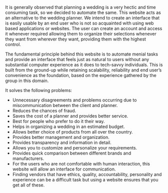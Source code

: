 It is generally observed that planning a wedding is a very hectic and time consuming task, so we decided to automate the same. This website acts as an alternative to the wedding planner. We intend to create an interface that is easily usable by an end user who is not so acquainted with using web based applications or websites. The user can create an account and access it whenever required allowing them to organize their selections whenever they want from wherever they want, providing them with the highest control.

The fundamental principle behind this website is to automate menial tasks and provide an interface that feels just as natural to users without any substantial computer experience as it does to tech-savvy individuals. This is built from the ground-up while retaining scalability, reliability and end user’s convenience as the foundation, based on the experience gathered by the group in this domain.

It solves the following problems:
- Unnecessary disagreements and problems occurring due to miscommunication between the client and planner.
- Reduces the chances of fraud.
- Saves the cost of a planner and provides better service.
- Best for people who prefer to do it their way.
- Helps in organizing a wedding in an estimated budget.
- Allows better choice of products from all over the country.
- Provides better management and organization.
- Provides transparency and information in detail.
- Allows you to customize and personalize your requirements.
- Provides quick comparison between different brands and manufacturers.
- For the users who are not comfortable with human interaction, this website will allow an interface for communication.
- Finding vendors that have ethics, quality, accountability, personality and experience can be a difficult task but using a website ensures that you get all of these.
